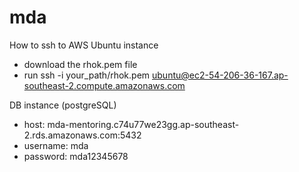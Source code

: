 # mda
How to ssh to AWS Ubuntu instance
- download the rhok.pem file
- run ssh -i your_path/rhok.pem ubuntu@ec2-54-206-36-167.ap-southeast-2.compute.amazonaws.com

DB instance (postgreSQL)
- host: mda-mentoring.c74u77we23gg.ap-southeast-2.rds.amazonaws.com:5432
- username: mda
- password: mda12345678
